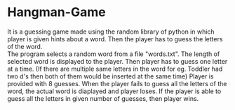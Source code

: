 # Hangman-Game
It is a guessing game made using the random library of python in which player is given hints about a word. Then the player has to guess the letters of the word.  
The program selects a random word from a file "words.txt". The length of selected word is displayed to the player.
Then player has to guess one letter at a time. (If there are multiple same letters in the word for eg. Toddler had two d's then both of them would be inserted at the same time)
Player is provided with 8 guesses.
When the player fails to guess all the letters of the word, the actual word is diaplayed and player loses.
If the player is able to guess all the letters in given number of guesses, then player wins.
